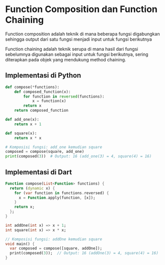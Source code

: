 # Function Composition dan Function Chaining

Function composition adalah teknik di mana beberapa fungsi digabungkan sehingga output dari satu fungsi menjadi input untuk fungsi berikutnya

Function chaining adalah teknik serupa di mana hasil dari fungsi sebelumnya digunakan sebagai input untuk fungsi berikutnya, sering diterapkan pada objek yang mendukung method chaining.

## Implementasi di Python

```python
def compose(*functions):
    def composed_function(x):
        for function in reversed(functions):
            x = function(x)
        return x
    return composed_function

def add_one(x):
    return x + 1

def square(x):
    return x * x

# Komposisi fungsi: add_one kemudian square
composed = compose(square, add_one)
print(composed(3))  # Output: 16 (add_one(3) = 4, square(4) = 16)
```

## Implementasi di Dart

```dart
Function compose(List<Function> functions) {
  return (dynamic x) {
    for (var function in functions.reversed) {
      x = Function.apply(function, [x]);
    }
    return x;
  };
}

int addOne(int x) => x + 1;
int square(int x) => x * x;

// Komposisi fungsi: addOne kemudian square
void main() {
  var composed = compose([square, addOne]);
  print(composed(3));  // Output: 16 (addOne(3) = 4, square(4) = 16)
}
```
